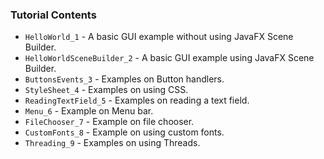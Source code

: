 ### Tutorial Contents

* `HelloWorld_1` - A basic GUI example without using JavaFX Scene Builder.
* `HelloWorldSceneBuilder_2` - A basic GUI example using JavaFX Scene Builder.
* `ButtonsEvents_3` - Examples on Button handlers.
* `StyleSheet_4` - Examples on using CSS.
* `ReadingTextField_5` - Examples on reading a text field.
* `Menu_6` - Example on Menu bar.
* `FileChooser_7` - Example on file chooser.
* `CustomFonts_8` - Example on using custom fonts.
* `Threading_9` - Examples on using Threads.